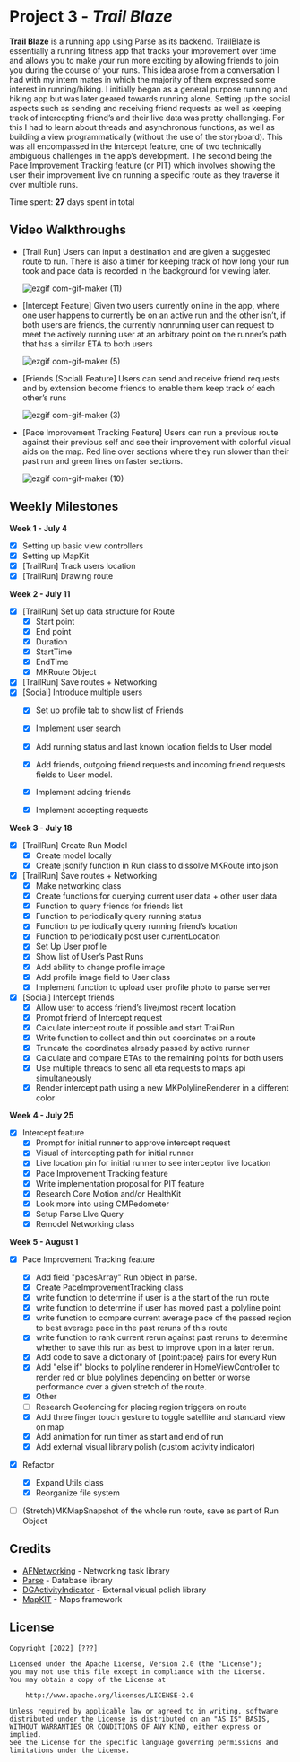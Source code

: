 # Project 3 - *Trail Blaze*

**Trail Blaze** is a running app using Parse as its backend.
TrailBlaze is essentially a running fitness app that tracks your improvement over time and allows you to make your run more exciting by allowing friends to join you during the course of your runs. This idea arose from a conversation I had with my intern mates in which the majority of them expressed some interest in running/hiking. I initially began as a general purpose running and hiking app but was later geared towards running alone. Setting up the social aspects such as sending and receiving friend requests as well as keeping track of intercepting friend’s and their live data was pretty challenging. For this I had to learn about threads and asynchronous functions, as well as building a view programmatically (without the use of the storyboard). This was all encompassed in the Intercept feature, one of two technically ambiguous challenges in the app’s development. The second being the Pace Improvement Tracking feature (or PIT) which involves showing the user their improvement live on running a specific route as they traverse it over multiple runs. 

Time spent: **27** days spent in total

## Video Walkthroughs
- [Trail Run]
	Users can input a destination and are given a suggested route to run. There is also a timer for keeping track of how long your run took and pace data is recorded in the background for viewing later.
	
	
	![ezgif com-gif-maker (11)](https://user-images.githubusercontent.com/74246331/183526887-13ce4758-a5fb-4763-9599-1d0222ad2261.gif)


- [Intercept Feature]
	Given two users currently online in the app, where one user happens to currently be on an active run and the other isn’t, if both users are friends, the currently nonrunning user can request to meet the actively running user at an arbitrary point on the runner’s path that has a similar ETA to both users

	![ezgif com-gif-maker (5)](https://user-images.githubusercontent.com/74246331/183230386-82448b54-816c-4a9a-ace7-894e58ec773a.gif)



- [Friends (Social) Feature]
	Users can send and receive friend requests and by extension become friends to enable them keep track of each other’s runs

	![ezgif com-gif-maker (3)](https://user-images.githubusercontent.com/74246331/183229876-84fabb0c-5601-40ef-8f2c-c01e2cffda35.gif)


- [Pace Improvement Tracking Feature]
	Users can run a previous route against their previous self and see their improvement with colorful visual aids on the map. Red line over sections where they run slower than their past run and green lines on faster sections.
	

	![ezgif com-gif-maker (10)](https://user-images.githubusercontent.com/74246331/183526191-c1dcf600-6fdb-4ad3-8d7a-dd8ec27377c6.gif)


## Weekly Milestones
**Week 1 - July 4**
- [x] Setting up basic view controllers
- [x] Setting up MapKit
- [x] [TrailRun] Track users location
- [x] [TrailRun] Drawing route

**Week 2 - July 11**
- [x] [TrailRun] Set up data structure for Route
	- [x] Start point
	- [x] End point
	- [x] Duration
	- [x] StartTime
	- [x] EndTime
	- [x] MKRoute Object
- [x] [TrailRun] Save routes + Networking
- [x] [Social] Introduce multiple users
	- [x] Set up profile tab to show list of Friends 
	- [x] Implement user search
	- [x] Add running status and last known location fields to User model
	- [x] Add friends, outgoing friend requests and incoming friend requests fields to User model.
	- [x] Implement adding friends 
	- [x] Implement accepting requests


**Week 3 - July 18**
- [x] [TrailRun] Create Run Model
	- [x] Create model locally
	- [x] Create jsonify function in Run class to dissolve MKRoute into json
- [x] [TrailRun] Save routes + Networking
    - [x] Make networking class
	- [x] Create functions for querying current user data + other user data
	- [x] Function to query friends for friends list
	- [x] Function to periodically query running status
	- [x] Function to periodically query running friend’s location
	- [x] Function to periodically post user currentLocation
	- [x] Set Up User profile
	- [x] Show list of User’s Past Runs
	- [x] Add ability to change profile image
	- [x] Add profile image field to User class
	- [x] Implement function to upload user profile photo to parse server

- [x] [Social] Intercept friends
	- [x] Allow user to access friend’s live/most recent location
	- [x] Prompt friend of Intercept request
	- [x] Calculate intercept route if possible and start TrailRun
	- [x] Write function to collect and thin out coordinates on a route
	- [x] Truncate the coordinates already passed by active runner
	- [x] Calculate and compare ETAs to the remaining points for both users
	- [x] Use multiple threads to send all eta requests to maps api simultaneously
	- [x] Render intercept path using a new MKPolylineRenderer in a different color

**Week 4 - July 25**
- [x] Intercept feature
	- [x] Prompt for initial runner to approve intercept request
	- [x] Visual of intercepting path for initial runner
	- [x] Live location pin for initial runner to see interceptor live location
	- [x] Pace Improvement Tracking feature
	- [x] Write implementation proposal for PIT feature
	- [x] Research Core Motion and/or HealthKit
	- [x] Look more into using CMPedometer
	- [x] Setup Parse LIve Query
	- [x] Remodel Networking class

**Week 5 - August 1**

- [x] Pace Improvement Tracking feature
	- [x] Add field "pacesArray" Run object in parse.
	- [x] Create PaceImprovementTracking class
	- [x] write function to determine if user is a the start of the run route
	- [x] write function to determine if user has moved past a polyline point
	- [x] write function to compare current average pace of the passed region to best average pace in the past reruns of this route
	- [x] write function to rank current rerun against past reruns to determine whether to save this run as best to improve upon in a later rerun.
	- [x] Add code to save a dictionary of {point:pace} pairs for every Run
	- [x] Add "else if" blocks to polyline renderer in HomeViewController to render red or blue polylines depending on better or worse performance over a given stretch of the route.
	- [x] Other
	- [ ] Research Geofencing for placing region triggers on route
	- [x] Add three finger touch gesture to toggle satellite and standard view on map
	- [x] Add animation for run timer as start and end of run
	- [x] Add external visual library polish (custom activity indicator)
- [x] Refactor
    - [x] Expand Utils class
    - [x] Reorganize file system
- [ ] (Stretch)MKMapSnapshot of the whole run route, save as part of Run Object


## Credits

- [AFNetworking](https://github.com/AFNetworking/AFNetworking) - Networking task library
- [Parse](https://github.com/parse-community) - Database library
- [DGActivityIndicator](https://github.com/ninjaprox/DGActivityIndicatorView) - External visual polish library
- [MapKIT](https://developer.apple.com/documentation/mapkit?language=objc) - Maps framework


## License

    Copyright [2022] [???]

    Licensed under the Apache License, Version 2.0 (the "License");
    you may not use this file except in compliance with the License.
    You may obtain a copy of the License at

        http://www.apache.org/licenses/LICENSE-2.0

    Unless required by applicable law or agreed to in writing, software
    distributed under the License is distributed on an "AS IS" BASIS,
    WITHOUT WARRANTIES OR CONDITIONS OF ANY KIND, either express or implied.
    See the License for the specific language governing permissions and
    limitations under the License.
